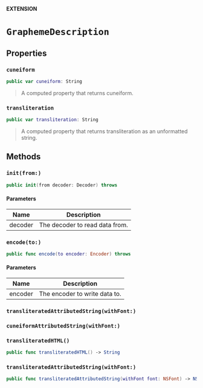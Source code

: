 **EXTENSION**

# `GraphemeDescription`

## Properties
### `cuneiform`

```swift
public var cuneiform: String
```

> A computed property that returns cuneiform.

### `transliteration`

```swift
public var transliteration: String
```

> A computed property that returns transliteration as an unformatted string.

## Methods
### `init(from:)`

```swift
public init(from decoder: Decoder) throws
```

#### Parameters

| Name | Description |
| ---- | ----------- |
| decoder | The decoder to read data from. |

### `encode(to:)`

```swift
public func encode(to encoder: Encoder) throws
```

#### Parameters

| Name | Description |
| ---- | ----------- |
| encoder | The encoder to write data to. |

### `transliteratedAttributedString(withFont:)`

### `cuneiformAttributedString(withFont:)`

### `transliteratedHTML()`

```swift
public func transliteratedHTML() -> String
```

### `transliteratedAttributedString(withFont:)`

```swift
public func transliteratedAttributedString(withFont font: NSFont) -> NSAttributedString
```
